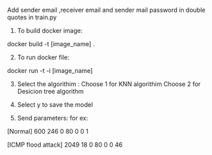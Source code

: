 Add sender email ,receiver email and sender mail password in double quotes in train.py
1) To build docker image:

docker build -t [image_name] .

2) To run docker file:

docker run -t -i [image_name]

3) Select the algorithim :
Choose 1 for KNN algorithim
Choose 2 for Desicion tree algorithm

4) Select y to save the model

5) Send parameters:
for ex:

[Normal]
600 246 0 80 0 0 1 

[ICMP flood attack]
2049 18 0 80 0 0 46 



